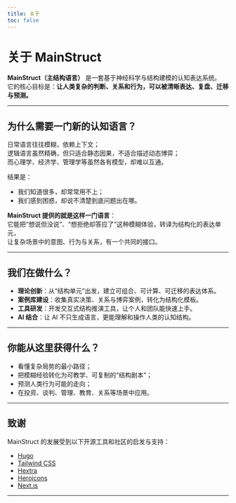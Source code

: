 ```yaml
---
title: 关于
toc: false
---
```


# 关于 MainStruct

**MainStruct（主结构语言）** 是一套基于神经科学与结构建模的认知表达系统。  
它的核心目标是：**让人类复杂的判断、关系和行为，可以被清晰表达、复盘、迁移与预测。**

---

## 为什么需要一门新的认知语言？

日常语言往往模糊，依赖上下文；  
逻辑语言虽然精确，但只适合静态因果，不适合描述动态博弈；  
而心理学、经济学、管理学等虽然各有模型，却难以互通。

结果是：  
- 我们知道很多，却常常用不上；  
- 我们感到困惑，却说不清楚到底问题出在哪。  

**MainStruct 提供的就是这样一门语言**：  
它能把“想说但没说”、“想拒绝却答应了”这种模糊体验，转译为结构化的表达单元，  
让复杂场景中的意图、行为与关系，有一个共同的接口。

---

## 我们在做什么？

- **理论创新**：从“结构单元”出发，建立可组合、可计算、可迁移的表达体系。  
- **案例库建设**：收集真实决策、关系与博弈案例，转化为结构化模板。  
- **工具研发**：开发交互式结构推演工具，让个人和团队能快速上手。  
- **AI 结合**：让 AI 不只生成语言，更能理解和操作人类的认知结构。  

---

## 你能从这里获得什么？

- 看懂复杂局势的最小路径；  
- 把模糊经验转化为可教学、可复制的“结构剧本”；  
- 预测人类行为可能的走向；  
- 在投资、谈判、管理、教育、关系等场景中应用。  

---

## 致谢

MainStruct 的发展受到以下开源工具和社区的启发与支持：  
- [Hugo](https://gohugo.io/)  
- [Tailwind CSS](https://tailwindcss.com/)  
- [Hextra](https://imfing.github.io/hextra/)  
- [Heroicons](https://heroicons.com/)  
- [Next.js](https://nextjs.org/)  

---
